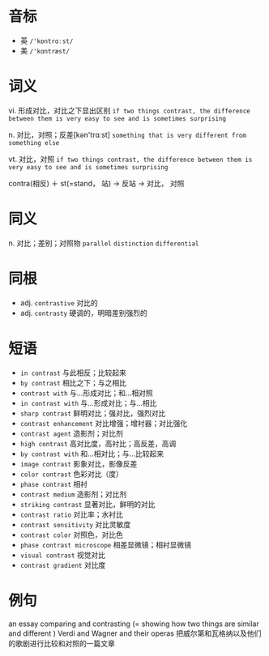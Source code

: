 # 音标

- 英 `/'kɒntrɑːst/`
- 美 `/'kɑntræst/`

# 词义

vi. 形成对比，对比之下显出区别
`if two things contrast, the difference between them is very easy to see and is sometimes surprising`

n. 对比，对照；反差[kən'trɑːst]
`something that is very different from something else`

vt. 对比，对照
`if two things contrast, the difference between them is very easy to see and is sometimes surprising`



contra(相反) ＋ st(=stand， 站) → 反站 → 对比， 对照

# 同义

n. 对比；差别；对照物
`parallel` `distinction` `differential`

# 同根

- adj. `contrastive` 对比的
- adj. `contrasty` 硬调的，明暗差别强烈的

# 短语

- `in contrast` 与此相反；比较起来
- `by contrast` 相比之下；与之相比
- `contrast with` 与…形成对比；和…相对照
- `in contrast with` 与…形成对比；与…相比
- `sharp contrast` 鲜明对比；强对比，强烈对比
- `contrast enhancement` 对比增强；增衬器；对比强化
- `contrast agent` 造影剂；对比剂
- `high contrast` 高对比度，高衬比；高反差，高调
- `by contrast with` 和…相对比；与…比较起来
- `image contrast` 影象对比，影像反差
- `color contrast` 色彩对比（度）
- `phase contrast` 相衬
- `contrast medium` 造影剂；对比剂
- `striking contrast` 显著对比，鲜明的对比
- `contrast ratio` 对比率；水衬比
- `contrast sensitivity` 对比灵敏度
- `contrast color` 对照色，对比色
- `phase contrast microscope` 相差显微镜；相衬显微镜
- `visual contrast` 视觉对比
- `contrast gradient` 对比度

# 例句

an essay comparing and contrasting (= showing how two things are similar and different ) Verdi and Wagner and their operas
把威尔第和瓦格纳以及他们的歌剧进行比较和对照的一篇文章


